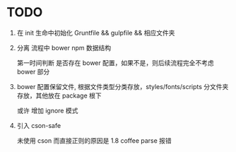 # TODO

1. 在 init 生命中初始化 Gruntfile && gulpfile && 相应文件夹

1. 分离 流程中 bower npm 数据结构

    第一时间判断 是否存在 bower 配置，如果不是，则后续流程完全不考虑 bower 部分

1. bower 配置保留文件, 根据文件类型分类存放，styles/fonts/scripts 分文件夹存放，其他放在 package 根下

    或许 增加 ignore 模式

1. 引入 cson-safe

    未使用 cson 而直接正则的原因是 1.8 coffee parse 报错
